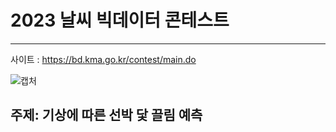 # 2023 날씨 빅데이터 콘테스트
---
사이트 : <https://bd.kma.go.kr/contest/main.do>

![캡처](https://github.com/dmswneunju/climate_project/assets/109281949/85ff1c4e-131a-4a26-8c61-63c524583169)

## 주제: 기상에 따른 선박 닻 끌림 예측
